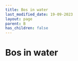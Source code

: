 ```yaml
---
title: Bos in water
last_modified_date: 19-09-2023
layout: page
parent: B
has_children: false
---
```


Bos in water
============

